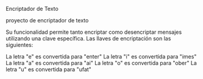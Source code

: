 Encriptador de Texto

proyecto de encriptador de texto

Su funcionalidad permite tanto encriptar como desencriptar mensajes utilizando una clave específica.
Las llaves de encriptación son las siguientes:

La letra "e" es convertida para "enter"
La letra "i" es convertida para "imes"
La letra "a" es convertida para "ai"
La letra "o" es convertida para "ober"
La letra "u" es convertida para "ufat"
